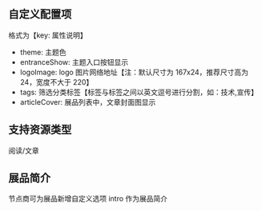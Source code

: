 ## 自定义配置项

格式为【key: 属性说明】

- theme: 主题色
- entranceShow: 主题入口按钮显示
- logoImage: logo 图片网络地址【注：默认尺寸为 167x24，推荐尺寸高为 24，宽度不大于 220】
- tags: 筛选分类标签【标签与标签之间以英文逗号进行分割，如：技术,宣传】
- articleCover: 展品列表中，文章封面图显示

## 支持资源类型

阅读/文章

## 展品简介

节点商可为展品新增自定义选项 intro 作为展品简介
